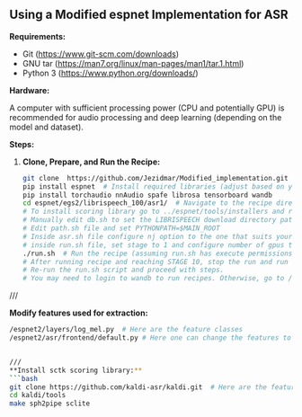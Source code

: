 ## Using a Modified espnet Implementation for ASR

**Requirements:**

* Git (https://www.git-scm.com/downloads)
* GNU tar (https://man7.org/linux/man-pages/man1/tar.1.html)
* Python 3 (https://www.python.org/downloads/)

**Hardware:**

A computer with sufficient processing power (CPU and potentially GPU) is recommended for audio processing and deep learning (depending on the model and dataset).

**Steps:**

1. **Clone, Prepare, and Run the Recipe:**
   
   ```bash
   git clone  https://github.com/Jezidmar/Modified_implementation.git  # Clone the repository
   pip install espnet  # Install required libraries (adjust based on your needs)
   pip install torchaudio nnAudio spafe librosa tensorboard wandb
   cd espnet/egs2/librispeech_100/asr1/  # Navigate to the recipe directory
   # To install scoring library go to ../espnet/tools/installers and run install_sctk.sh
   # Manually edit db.sh to set the LIBRISPEECH download directory path 
   # Edit path.sh file and set PYTHONPATH=$MAIN_ROOT
   # Inside asr.sh file configure nj option to the one that suits your config.
   # inside run.sh file, set stage to 1 and configure number of gpus to use.
   ./run.sh  # Run the recipe (assuming run.sh has execute permissions)
   # After running recipe and reaching STAGE 10, stop the run and run following:  pip uninstall espnet 
   # Re-run the run.sh script and proceed with steps.
   # You may need to login to wandb to run recipes. Otherwise, go to /conf/{trial.yaml} and remove lines related to wandb


///

   **Modify features used for extraction:**
   ```bash
   /espnet2/layers/log_mel.py  # Here are the feature classes
   /espnet2/asr/frontend/default.py # Here one can change the features to extract by modifying DefaultFrontend class


///
   **Install sctk scoring library:**
   ```bash
   git clone https://github.com/kaldi-asr/kaldi.git  # Here are the feature classes
   cd kaldi/tools
   make sph2pipe sclite
